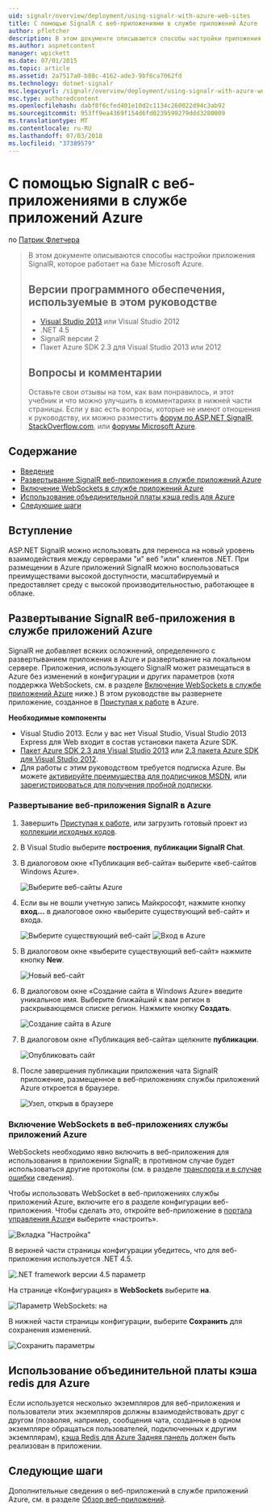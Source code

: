```yaml
---
uid: signalr/overview/deployment/using-signalr-with-azure-web-sites
title: С помощью SignalR с веб-приложениями в службе приложений Azure | Документация Майкрософт
author: pfletcher
description: В этом документе описываются способы настройки приложения SignalR, которое работает на базе Microsoft Azure. Версии программного обеспечения используется в этом руководстве, Visual Studio 2013 или Vis...
ms.author: aspnetcontent
manager: wpickett
ms.date: 07/01/2015
ms.topic: article
ms.assetid: 2a7517a0-b88c-4162-ade3-9bf6ca7062fd
ms.technology: dotnet-signalr
msc.legacyurl: /signalr/overview/deployment/using-signalr-with-azure-web-sites
msc.type: authoredcontent
ms.openlocfilehash: dabf0f6cfed401e10d2c1134c260022d94c3ab92
ms.sourcegitcommit: 953ff9ea4369f154d6fd0239599279ddd3280009
ms.translationtype: MT
ms.contentlocale: ru-RU
ms.lasthandoff: 07/03/2018
ms.locfileid: "37389579"
---
```

<a name="using-signalr-with-web-apps-in-azure-app-service"></a>С помощью SignalR с веб-приложениями в службе приложений Azure
====================
по [Патрик Флетчера](https://github.com/pfletcher)

> В этом документе описываются способы настройки приложения SignalR, которое работает на базе Microsoft Azure.
> 
> ## <a name="software-versions-used-in-the-tutorial"></a>Версии программного обеспечения, используемые в этом руководстве
> 
> 
> - [Visual Studio 2013](https://www.microsoft.com/visualstudio/eng/2013-downloads) или Visual Studio 2012
> - .NET 4.5
> - SignalR версии 2
> - Пакет Azure SDK 2.3 для Visual Studio 2013 или 2012
>   
> 
> 
> ## <a name="questions-and-comments"></a>Вопросы и комментарии
> 
> Оставьте свои отзывы на том, как вам понравилось, и этот учебник и что можно улучшить в комментариях в нижней части страницы. Если у вас есть вопросы, которые не имеют отношения к руководству, их можно разместить [форум по ASP.NET SignalR](https://forums.asp.net/1254.aspx/1?ASP+NET+SignalR), [StackOverflow.com](http://stackoverflow.com/), или [форумы Microsoft Azure](https://social.msdn.microsoft.com/Forums/windowsazure/home?category=windowsazureplatform).


## <a name="table-of-contents"></a>Содержание

- [Введение](#introduction)
- [Развертывание SignalR веб-приложения в службе приложений Azure](#deploying)
- [Включение WebSockets в службе приложений Azure](#websocket)
- [Использование объединительной платы кэша redis для Azure](#backplane)
- [Следующие шаги](#nextsteps)

<a id="introduction"></a>
## <a name="introduction"></a>Вступление

ASP.NET SignalR можно использовать для переноса на новый уровень взаимодействия между серверами "и" веб "или" клиентов .NET. При размещении в Azure приложений SignalR можно воспользоваться преимуществами высокой доступности, масштабируемый и предоставляет среду с высокой производительностью, работающее в облаке.

<a id="deploying"></a>
## <a name="deploying-a-signalr-web-app-to-azure-app-service"></a>Развертывание SignalR веб-приложения в службе приложений Azure

SignalR не добавляет всяких осложнений, определенного с развертыванием приложения в Azure и развертывание на локальном сервере. Приложения, использующего SignalR может размещаться в Azure без изменений в конфигурации и других параметров (хотя поддержка WebSockets, см. в разделе [Включение WebSockets в службе приложений Azure](#websocket) ниже.) В этом руководстве вы развернете приложение, созданное в [Приступая к работе](../getting-started/tutorial-getting-started-with-signalr.md) в Azure.

**Необходимые компоненты**

- Visual Studio 2013. Если у вас нет Visual Studio, Visual Studio 2013 Express для Web входит в состав установки пакета Azure SDK.
- [Пакет Azure SDK 2.3 для Visual Studio 2013](https://go.microsoft.com/fwlink/?linkid=324322&clcid=0x409) или [2.3 пакета Azure SDK для Visual Studio 2012](https://go.microsoft.com/fwlink/p/?linkid=323511).
- Для работы с этим руководством требуется подписка Azure. Вы можете [активируйте преимущества для подписчиков MSDN](https://azure.microsoft.com/pricing/member-offers/msdn-benefits-details/), или [зарегистрироваться для получения пробной подписки](https://azure.microsoft.com/pricing/free-trial/).

### <a name="deploying-a-signalr-web-app-to-azure"></a>Развертывание веб-приложения SignalR в Azure

1. Завершить [Приступая к работе](../getting-started/tutorial-getting-started-with-signalr.md), или загрузить готовый проект из [коллекции исходных кодов](https://code.msdn.microsoft.com/SignalR-Getting-Started-b9d18aa9).
2. В Visual Studio выберите **построения**, **публикации SignalR Chat**.
3. В диалоговом окне «Публикация веб-сайта» выберите «веб-сайтов Windows Azure».

    ![Выберите веб-сайты Azure](using-signalr-with-azure-web-sites/_static/image1.png)
4. Если вы не вошли учетную запись Майкрософт, нажмите кнопку **вход...**  в диалоговое окно «выберите существующий веб-сайт» и входа.

    ![Выберите существующий веб-сайт](using-signalr-with-azure-web-sites/_static/image2.png)    ![Вход в Azure](using-signalr-with-azure-web-sites/_static/image3.png)
5. В диалоговом окне «выберите существующий веб-сайт» нажмите кнопку **New**.

    ![Новый веб-сайт](using-signalr-with-azure-web-sites/_static/image4.png)
6. В диалоговом окне «Создание сайта в Windows Azure» введите уникальное имя. Выберите ближайший к вам регион в раскрывающемся списке регион. Нажмите кнопку **Создать**.

    ![Создание сайта в Azure](using-signalr-with-azure-web-sites/_static/image5.png)
7. В диалоговом окне «Публикация веб-сайта» щелкните **публикации**.

    ![Опубликовать сайт](using-signalr-with-azure-web-sites/_static/image6.png)
8. После завершения публикации приложения чата SignalR приложение, размещенное в веб-приложениях службы приложений Azure откроется в браузере.

    ![Узел, открыв в браузере](using-signalr-with-azure-web-sites/_static/image7.png)

<a id="websocket"></a>
### <a name="enabling-websockets-on-azure-app-service-web-apps"></a>Включение WebSockets в веб-приложениях службы приложений Azure

WebSockets необходимо явно включить в веб-приложения для использования в приложении SignalR; в противном случае будет использоваться другие протоколы (см. в разделе [транспорта и в случае ошибки](../getting-started/introduction-to-signalr.md#transports) сведения).

Чтобы использовать WebSocket в веб-приложениях службы приложений Azure, включите его в разделе конфигурации веб-приложения. Чтобы сделать это, откройте веб-приложение в [портала управления Azure](https://manage.windowsazure.com/)и выберите «настроить».

![Вкладка "Настройка"](using-signalr-with-azure-web-sites/_static/image8.png)

В верхней части страницы конфигурации убедитесь, что для веб-приложения используется .NET 4.5.

![.NET framework версии 4.5 параметр](using-signalr-with-azure-web-sites/_static/image9.png)

На странице «Конфигурация» в **WebSockets** выберите **на**.

![Параметр WebSockets: на](using-signalr-with-azure-web-sites/_static/image10.png)

В нижней части страницы конфигурации, выберите **Сохранить** для сохранения изменений.

![Сохранить параметры](using-signalr-with-azure-web-sites/_static/image11.png)

<a id="backplane"></a>
## <a name="using-the-azure-redis-cache-backplane"></a>Использование объединительной платы кэша redis для Azure

Если используется несколько экземпляров для веб-приложения и пользователи этих экземпляров должны взаимодействовать друг с другом (позволяя, например, сообщения чата, созданные в одном экземпляре обращаться пользователей, подключенных к другим экземплярам), [кэша Redis для Azure Задняя панель](../performance/scaleout-with-redis.md) должен быть реализован в приложении.

<a id="nextsteps"></a>
## <a name="next-steps"></a>Следующие шаги

Дополнительные сведения о веб-приложений в службе приложений Azure, см. в разделе [Обзор веб-приложений](https://azure.microsoft.com/documentation/articles/app-service-web-overview/).
